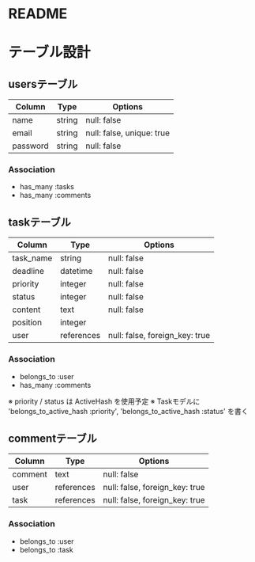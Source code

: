 # README

# テーブル設計

## usersテーブル

| Column   | Type   |Options      |
| -------- | ------ | ----------- |
| name     | string | null: false |
| email    | string | null: false, unique: true |
| password | string | null: false |

### Association

- has_many :tasks
- has_many :comments

## taskテーブル

| Column        | Type       |Options      |
| ------------- | ---------- | ----------- |
| task_name     | string     | null: false |
| deadline      | datetime   | null: false |
| priority      | integer    | null: false |
| status        | integer    | null: false |
| content       | text       | null: false |
| position      | integer    |
| user          | references | null: false, foreign_key: true |

### Association

- belongs_to :user
- has_many :comments

※ priority / status は ActiveHash を使用予定
※ Taskモデルに 'belongs_to_active_hash :priority', 'belongs_to_active_hash :status' を書く

## commentテーブル

| Column  | Type       |Options      |
| ------- | ---------- | ----------- |
| comment | text       | null: false |
| user    | references | null: false, foreign_key: true |
| task    | references | null: false, foreign_key: true |

### Association

- belongs_to :user
- belongs_to :task